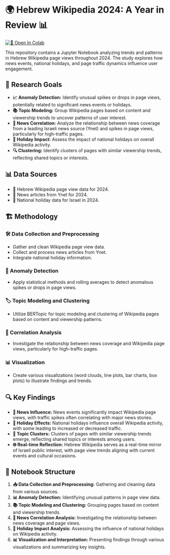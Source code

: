# 🌍 Hebrew Wikipedia 2024: A Year in Review 📊

[![🚀 Open In Colab](https://colab.research.google.com/assets/colab-badge.svg)](https://colab.research.google.com/drive/1Enwt6qUQszkjhdhUvLOewTf2GXFLGsWl?usp=sharing)

This repository contains a Jupyter Notebook analyzing trends and patterns in Hebrew Wikipedia page views throughout 2024. The study explores how news events, national holidays, and page traffic dynamics influence user engagement.

## 🎯 Research Goals

- **📈 Anomaly Detection:** Identify unusual spikes or drops in page views, potentially related to significant news events or holidays.
- **📚 Topic Modeling:** Group Wikipedia pages based on content and viewership trends to uncover patterns of user interest.
- **📰 News Correlation:** Analyze the relationship between news coverage from a leading Israeli news source (Ynet) and spikes in page views, particularly for high-traffic pages.
- **🎉 Holiday Impact:** Assess the impact of national holidays on overall Wikipedia activity.
- **🔍 Clustering:** Identify clusters of pages with similar viewership trends, reflecting shared topics or interests.

## 📊 Data Sources

- 📑 Hebrew Wikipedia page view data for 2024.
- 📰 News articles from Ynet for 2024.
- 🎌 National holiday data for Israel in 2024.

## 🏗️ Methodology

### 🛠️ Data Collection and Preprocessing
- Gather and clean Wikipedia page view data.
- Collect and process news articles from Ynet.
- Integrate national holiday information.

### 🚨 Anomaly Detection
- Apply statistical methods and rolling averages to detect anomalous spikes or drops in page views.

### 🏷️ Topic Modeling and Clustering
- Utilize BERTopic for topic modeling and clustering of Wikipedia pages based on content and viewership patterns.

### 🔗 Correlation Analysis
- Investigate the relationship between news coverage and Wikipedia page views, particularly for high-traffic pages.

### 📊 Visualization
- Create various visualizations (word clouds, line plots, bar charts, box plots) to illustrate findings and trends.

## 🔍 Key Findings

- **📰 News Influence:** News events significantly impact Wikipedia page views, with traffic spikes often correlating with major news stories.
- **🎌 Holiday Effects:** National holidays influence overall Wikipedia activity, with some leading to increased or decreased traffic.
- **📂 Topic Clusters:** Clusters of pages with similar viewership trends emerge, reflecting shared topics or interests among users.
- **🌐 Real-time Reflection:** Hebrew Wikipedia serves as a real-time mirror of Israeli public interest, with page view trends aligning with current events and cultural occasions.

## 📖 Notebook Structure

1. **📥 Data Collection and Preprocessing:** Gathering and cleaning data from various sources.
2. **📊 Anomaly Detection:** Identifying unusual patterns in page view data.
3. **📚 Topic Modeling and Clustering:** Grouping pages based on content and viewership trends.
4. **📰 News Correlation Analysis:** Investigating the relationship between news coverage and page views.
5. **🎌 Holiday Impact Analysis:** Assessing the influence of national holidays on Wikipedia activity.
6. **📊 Visualization and Interpretation:** Presenting findings through various visualizations and summarizing key insights.

